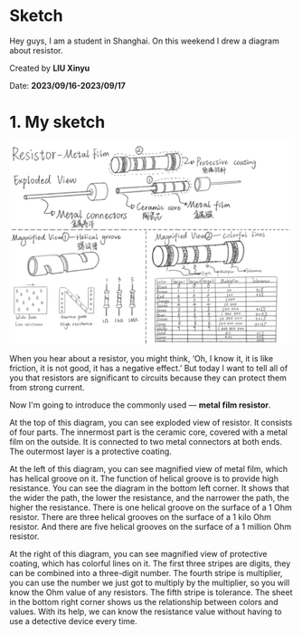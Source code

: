 # Sketch


Hey guys, I am a student in Shanghai. On this weekend I drew a diagram about resistor.

Created by **LIU Xinyu**

Date: **2023/09/16-2023/09/17**


# 1. My sketch

![Sketch](./images/PCB_Resistor.jpg)


When you hear about a resistor, you might think, ‘Oh, I know it, it is like friction, it is not good, it has a negative effect.’ But today I want to tell all of you that resistors are significant to circuits because they can protect them from strong current.

Now I'm going to introduce the commonly used — **metal film resistor**. 

At the top of this diagram, you can see exploded view of resistor. It consists of four parts. The innermost part is the ceramic core, covered with a metal film on the outside. It is connected to two metal connectors at both ends. The outermost layer is a protective coating.

At the left of this diagram, you can see magnified view of metal film, which has helical groove on it. The function of helical groove is to provide high resistance. You can see the diagram in the bottom left corner. It shows that the wider the path, the lower the resistance, and the narrower the path, the higher the resistance. There is one helical groove on the surface of a 1 Ohm resistor. There are three helical grooves on the surface of a 1 kilo Ohm resistor. And there are five helical grooves on the surface of a 1 million Ohm resistor.

At the right of this diagram, you can see magnified view of protective coating, which has colorful lines on it. The first three stripes are digits, they can be combined into a three-digit number. The fourth stripe is multiplier, you can use the number we just got to multiply by the multiplier, so you will know the Ohm value of any resistors. The fifth stripe is tolerance. The sheet in the bottom right corner shows us the relationship between colors and values. With its help, we can know the resistance value without having to use a detective device every time.
